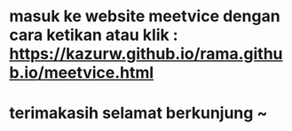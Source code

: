 # masuk ke website meetvice dengan cara ketikan atau klik : https://kazurw.github.io/rama.github.io/meetvice.html
# terimakasih selamat berkunjung ~
